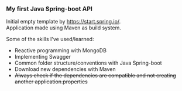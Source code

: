 ### My first Java Spring-boot API

Initial empty template by https://start.spring.io/. \
Application made using Maven as build system.

Some of the skills I've used/learned:
- Reactive programming with MongoDB
- Implementing Swagger
- Common folder structure/conventions with Java Spring-boot
- Download new dependencies with Maven
- ~~Always check if the dependencies are compatible and not creating another application.properties~~